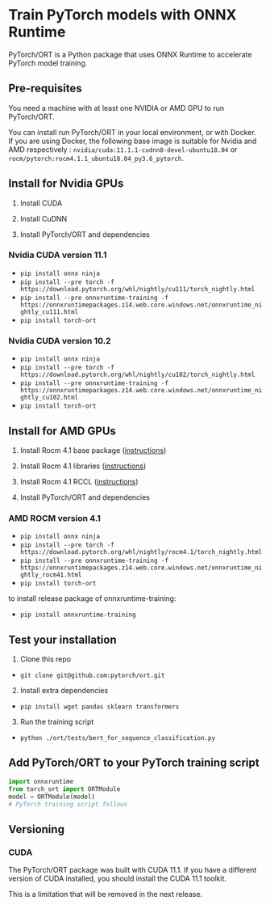 # Train PyTorch models with ONNX Runtime

PyTorch/ORT is a Python package that uses ONNX Runtime to accelerate PyTorch model training.

## Pre-requisites

You need a machine with at least one NVIDIA or AMD GPU to run PyTorch/ORT.

You can install run PyTorch/ORT in your local environment, or with Docker. If you are using Docker, the following base image is suitable for Nvidia and AMD respectively : `nvidia/cuda:11.1.1-cudnn8-devel-ubuntu18.04` or `rocm/pytorch:rocm4.1.1_ubuntu18.04_py3.6_pytorch`.

## Install for Nvidia GPUs

1. Install CUDA

2. Install CuDNN

3. Install PyTorch/ORT and dependencies
### Nvidia CUDA version 11.1
- `pip install onnx ninja`
- `pip install --pre torch -f https://download.pytorch.org/whl/nightly/cu111/torch_nightly.html`
- `pip install --pre onnxruntime-training -f https://onnxruntimepackages.z14.web.core.windows.net/onnxruntime_nightly_cu111.html`
- `pip install torch-ort`

### Nvidia CUDA version 10.2
- `pip install onnx ninja`
- `pip install --pre torch -f https://download.pytorch.org/whl/nightly/cu102/torch_nightly.html`
- `pip install --pre onnxruntime-training -f https://onnxruntimepackages.z14.web.core.windows.net/onnxruntime_nightly_cu102.html`
- `pip install torch-ort`

## Install for AMD GPUs

1. Install Rocm 4.1 base package ([instructions](https://rocmdocs.amd.com/en/latest/Installation_Guide/Installation-Guide.html))

2. Install Rocm 4.1 libraries ([instructions](https://rocmdocs.amd.com/en/latest/Installation_Guide/Software-Stack-for-AMD-GPU.html#machine-learning-and-high-performance-computing-software-stack-for-amd-gpu-v4-1))

3. Install Rocm 4.1 RCCL ([instructions](https://github.com/ROCmSoftwarePlatform/rccl/tree/rocm-4.1.0))

4. Install PyTorch/ORT and dependencies
### AMD ROCM version 4.1
- `pip install onnx ninja`
- `pip install --pre torch -f https://download.pytorch.org/whl/nightly/rocm4.1/torch_nightly.html`
- `pip install --pre onnxruntime-training -f https://onnxruntimepackages.z14.web.core.windows.net/onnxruntime_nightly_rocm41.html`
- `pip install torch-ort`

 to install release package of onnxruntime-training:
 - `pip install onnxruntime-training`
## Test your installation

1. Clone this repo

- `git clone git@github.com:pytorch/ort.git`

2. Install extra dependencies

- `pip install wget pandas sklearn transformers`

3. Run the training script

- `python ./ort/tests/bert_for_sequence_classification.py`

## Add PyTorch/ORT to your PyTorch training script

```python
import onnxruntime
from torch_ort import ORTModule
model = ORTModule(model)
# PyTorch training script follows
```

## Versioning

### CUDA

The PyTorch/ORT package was built with CUDA 11.1. If you have a different version of CUDA installed, you should install the CUDA 11.1 toolkit.

This is a limitation that will be removed in the next release.
